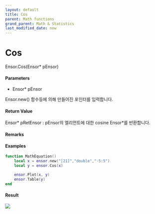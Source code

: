 ```yaml
---
layout: default
title: Cos
parent: Math functions
grand_parent: Math & Statistics
last_modified_date: now
---
```


# Cos

Ensor.Cos\(Ensor\* pEnsor\)

#### Parameters

* Ensor\* pEnsor

Ensor.new\(\) 함수등에 의해 만들어진 포인터를 입력합니다.

#### Return Value

Ensor\* pRetEnsor : pEnsor의 엘리먼트에 대한 cosine Ensor\*를 반환합니다.

#### Remarks

#### Examples

```lua
function MathEquation()
	local x = ensor.new("[21]","double","-5:5")
 	local y = ensor.Cos(x)

 	ensor.Plot(x, y)
 	ensor.Table(y)
end
```

#### Result

![](./MathAPI/CosResult.png)


